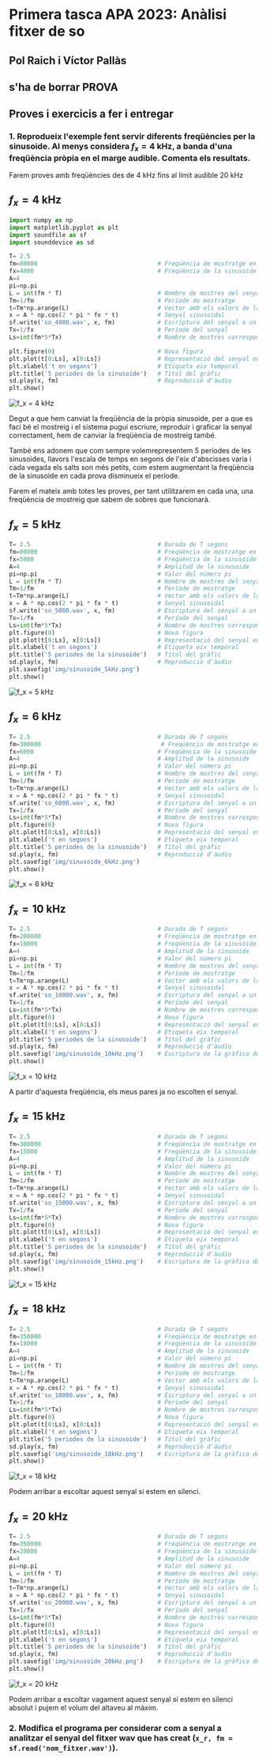 # Primera tasca APA 2023: Anàlisi fitxer de so

## Pol Raich i Víctor Pallàs

## s'ha de borrar PROVA


## Proves i exercicis a fer i entregar

### 1. Reprodueix l'exemple fent servir diferents freqüències per la sinusoide. Al menys considera $f_x = 4$ kHz, a banda d'una freqüència pròpia en el marge audible. Comenta els resultats.

Farem proves amb freqüències des de $4$ kHz fins al límit audible $20$ kHz

## $f_x = 4$ kHz

```python
import numpy as np
import matplotlib.pyplot as plt
import soundfile as sf
import sounddevice as sd

T= 2.5                               
fm=80000                                  # Freqüència de mostratge en Hz
fx=4000                                   # Freqüència de la sinusoide
A=4                                  
pi=np.pi                             
L = int(fm * T)                           # Nombre de mostres del senyal digital
Tm=1/fm                                   # Període de mostratge
t=Tm*np.arange(L)                         # Vector amb els valors de la variable temporal, de 0 a T
x = A * np.cos(2 * pi * fx * t)           # Senyal sinusoidal
sf.write('so_4000.wav', x, fm)            # Escriptura del senyal a un fitxer en format wav
Tx=1/fx                                   # Període del senyal
Ls=int(fm*5*Tx)                           # Nombre de mostres corresponents a 5 períodes de la sinusoide

plt.figure(0)                             # Nova figura
plt.plot(t[0:Ls], x[0:Ls])                # Representació del senyal en funció del temps
plt.xlabel('t en segons')                 # Etiqueta eix temporal
plt.title('5 periodes de la sinusoide')   # Títol del gràfic
sd.play(x, fm)                            # Reproducció d'àudio
plt.show()
```
![f_x = 4 kHz](img/sinusoide_4kHz.png)

Degut a que hem canviat la freqüència de la pròpia sinusoide, per a que es faci bé el mostreig i el sistema pugui escriure, reproduir i graficar la senyal correctament, hem de canviar la freqüència de mostreig també.

També ens adonem que com sempre volemrepresentem 5 períodes de les sinusoides, llavors l'escala de temps en segons de l'eix d'abscisses varia i cada vegada els salts son més petits, com estem augmentant la freqüència de la sinusoide en cada prova disminueix el període.
    
Farem el mateix amb totes les proves, per tant utilitzarem en cada una, una freqüència de mostreig que sabem de sobres que funcionarà.

## $f_x = 5$ kHz
```python
T= 2.5                                    # Durada de T segons
fm=80000                                  # Freqüència de mostratge en Hz
fx=5000                                   # Freqüència de la sinusoide
A=4                                       # Amplitud de la sinusoide
pi=np.pi                                  # Valor del número pi
L = int(fm * T)                           # Nombre de mostres del senyal digital
Tm=1/fm                                   # Període de mostratge
t=Tm*np.arange(L)                         # Vector amb els valors de la variable temporal, de 0 a T
x = A * np.cos(2 * pi * fx * t)           # Senyal sinusoidal
sf.write('so_5000.wav', x, fm)            # Escriptura del senyal a un fitxer en format wav
Tx=1/fx                                   # Període del senyal
Ls=int(fm*5*Tx)                           # Nombre de mostres corresponents a 5 períodes de la sinusoide
plt.figure(0)                             # Nova figura
plt.plot(t[0:Ls], x[0:Ls])                # Representació del senyal en funció del temps
plt.xlabel('t en segons')                 # Etiqueta eix temporal
plt.title('5 periodes de la sinusoide')   # Títol del gràfic
sd.play(x, fm)                            # Reproducció d'àudio
plt.savefig('img/sinusoide_5kHz.png')
plt.show()
```
![f_x = 5 kHz](img/sinusoide_5kHz.png)


## $f_x = 6$ kHz
```python
T= 2.5                                    # Durada de T segons
fm=300000                                  # Freqüència de mostratge en Hz
fx=6000                                   # Freqüència de la sinusoide
A=4                                       # Amplitud de la sinusoide
pi=np.pi                                  # Valor del número pi
L = int(fm * T)                           # Nombre de mostres del senyal digital
Tm=1/fm                                   # Període de mostratge
t=Tm*np.arange(L)                         # Vector amb els valors de la variable temporal, de 0 a T
x = A * np.cos(2 * pi * fx * t)           # Senyal sinusoidal
sf.write('so_6000.wav', x, fm)            # Escriptura del senyal a un fitxer en format wav
Tx=1/fx                                   # Període del senyal
Ls=int(fm*5*Tx)                           # Nombre de mostres corresponents a 5 períodes de la sinusoide
plt.figure(0)                             # Nova figura
plt.plot(t[0:Ls], x[0:Ls])                # Representació del senyal en funció del temps
plt.xlabel('t en segons')                 # Etiqueta eix temporal
plt.title('5 periodes de la sinusoide')   # Títol del gràfic
sd.play(x, fm)                            # Reproducció d'àudio
plt.savefig('img/sinusoide_6kHz.png')
plt.show()
```
![f_x = 6 kHz](img/sinusoide_6kHz.png)


## $f_x = 10$ kHz
```python
T= 2.5                                    # Durada de T segons
fm=200000                                 # Freqüència de mostratge en Hz
fx=10000                                  # Freqüència de la sinusoide
A=4                                       # Amplitud de la sinusoide
pi=np.pi                                  # Valor del número pi
L = int(fm * T)                           # Nombre de mostres del senyal digital
Tm=1/fm                                   # Període de mostratge
t=Tm*np.arange(L)                         # Vector amb els valors de la variable temporal, de 0 a T
x = A * np.cos(2 * pi * fx * t)           # Senyal sinusoidal
sf.write('so_10000.wav', x, fm)           # Escriptura del senyal a un fitxer en format wav
Tx=1/fx                                   # Període del senyal
Ls=int(fm*5*Tx)                           # Nombre de mostres corresponents a 5 períodes de la sinusoide
plt.figure(0)                             # Nova figura
plt.plot(t[0:Ls], x[0:Ls])                # Representació del senyal en funció del temps
plt.xlabel('t en segons')                 # Etiqueta eix temporal
plt.title('5 periodes de la sinusoide')   # Títol del gràfic
sd.play(x, fm)                            # Reproducció d'àudio
plt.savefig('img/sinusoide_10kHz.png')    # Escriptura de la gràfica del senyal en un fitxer png
plt.show()
```
![f_x = 10 kHz](img/sinusoide_10kHz.png)

A partir d'aquesta freqüència, els meus pares ja no escolten el senyal.

## $f_x = 15$ kHz
```python
T= 2.5                                    # Durada de T segons
fm=300000                                 # Freqüència de mostratge en Hz
fx=15000                                  # Freqüència de la sinusoide
A=4                                       # Amplitud de la sinusoide
pi=np.pi                                  # Valor del número pi
L = int(fm * T)                           # Nombre de mostres del senyal digital
Tm=1/fm                                   # Període de mostratge
t=Tm*np.arange(L)                         # Vector amb els valors de la variable temporal, de 0 a T
x = A * np.cos(2 * pi * fx * t)           # Senyal sinusoidal
sf.write('so_15000.wav', x, fm)           # Escriptura del senyal a un fitxer en format wav
Tx=1/fx                                   # Període del senyal
Ls=int(fm*5*Tx)                           # Nombre de mostres corresponents a 5 períodes de la sinusoide
plt.figure(0)                             # Nova figura
plt.plot(t[0:Ls], x[0:Ls])                # Representació del senyal en funció del temps
plt.xlabel('t en segons')                 # Etiqueta eix temporal
plt.title('5 periodes de la sinusoide')   # Títol del gràfic
sd.play(x, fm)                            # Reproducció d'àudio
plt.savefig('img/sinusoide_15kHz.png')    # Escriptura de la gràfica del senyal en un fitxer png
plt.show()
```
![f_x = 15 kHz](img/sinusoide_15kHz.png)


## $f_x = 18$ kHz
```python
T= 2.5                                    # Durada de T segons
fm=350000                                 # Freqüència de mostratge en Hz
fx=18000                                  # Freqüència de la sinusoide
A=4                                       # Amplitud de la sinusoide
pi=np.pi                                  # Valor del número pi
L = int(fm * T)                           # Nombre de mostres del senyal digital
Tm=1/fm                                   # Període de mostratge
t=Tm*np.arange(L)                         # Vector amb els valors de la variable temporal, de 0 a T
x = A * np.cos(2 * pi * fx * t)           # Senyal sinusoidal
sf.write('so_18000.wav', x, fm)           # Escriptura del senyal a un fitxer en format wav
Tx=1/fx                                   # Període del senyal
Ls=int(fm*5*Tx)                           # Nombre de mostres corresponents a 5 períodes de la sinusoide
plt.figure(0)                             # Nova figura
plt.plot(t[0:Ls], x[0:Ls])                # Representació del senyal en funció del temps
plt.xlabel('t en segons')                 # Etiqueta eix temporal
plt.title('5 periodes de la sinusoide')   # Títol del gràfic
sd.play(x, fm)                            # Reproducció d'àudio
plt.savefig('img/sinusoide_18kHz.png')    # Escriptura de la gràfica del senyal en un fitxer png
plt.show()
```
![f_x = 18 kHz](img/sinusoide_18kHz.png)

Podem arribar a escoltar aquest senyal si estem en silenci.

## $f_x = 20$ kHz
```python
T= 2.5                                    # Durada de T segons
fm=350000                                 # Freqüència de mostratge en Hz
fx=20000                                  # Freqüència de la sinusoide
A=4                                       # Amplitud de la sinusoide
pi=np.pi                                  # Valor del número pi
L = int(fm * T)                           # Nombre de mostres del senyal digital
Tm=1/fm                                   # Període de mostratge
t=Tm*np.arange(L)                         # Vector amb els valors de la variable temporal, de 0 a T
x = A * np.cos(2 * pi * fx * t)           # Senyal sinusoidal
sf.write('so_20000.wav', x, fm)           # Escriptura del senyal a un fitxer en format wav
Tx=1/fx                                   # Període del senyal
Ls=int(fm*5*Tx)                           # Nombre de mostres corresponents a 5 períodes de la sinusoide
plt.figure(0)                             # Nova figura
plt.plot(t[0:Ls], x[0:Ls])                # Representació del senyal en funció del temps
plt.xlabel('t en segons')                 # Etiqueta eix temporal
plt.title('5 periodes de la sinusoide')   # Títol del gràfic
sd.play(x, fm)                            # Reproducció d'àudio
plt.savefig('img/sinusoide_20kHz.png')    # Escriptura de la gràfica del senyal en un fitxer png
plt.show()
```
![f_x = 20 kHz](img/sinusoide_20kHz.png)

Podem arribar a escoltar vagament aquest senyal si estem en silenci absolut i pujem el volum del altaveu al màxim.

### 2. Modifica el programa per considerar com a senyal a analitzar el senyal del fitxer wav que has creat (`x_r, fm = sf.read('nom_fitxer.wav')`).

